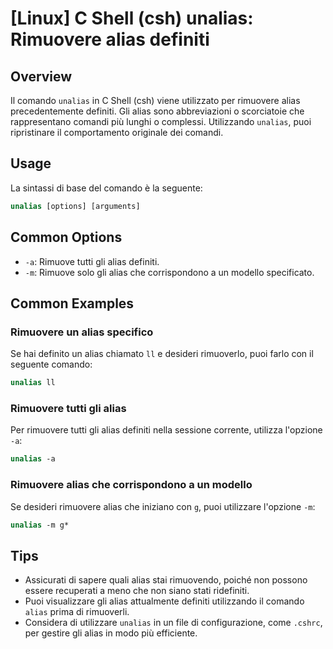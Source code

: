 # [Linux] C Shell (csh) unalias: Rimuovere alias definiti

## Overview
Il comando `unalias` in C Shell (csh) viene utilizzato per rimuovere alias precedentemente definiti. Gli alias sono abbreviazioni o scorciatoie che rappresentano comandi più lunghi o complessi. Utilizzando `unalias`, puoi ripristinare il comportamento originale dei comandi.

## Usage
La sintassi di base del comando è la seguente:

```csh
unalias [options] [arguments]
```

## Common Options
- `-a`: Rimuove tutti gli alias definiti.
- `-m`: Rimuove solo gli alias che corrispondono a un modello specificato.

## Common Examples

### Rimuovere un alias specifico
Se hai definito un alias chiamato `ll` e desideri rimuoverlo, puoi farlo con il seguente comando:

```csh
unalias ll
```

### Rimuovere tutti gli alias
Per rimuovere tutti gli alias definiti nella sessione corrente, utilizza l'opzione `-a`:

```csh
unalias -a
```

### Rimuovere alias che corrispondono a un modello
Se desideri rimuovere alias che iniziano con `g`, puoi utilizzare l'opzione `-m`:

```csh
unalias -m g*
```

## Tips
- Assicurati di sapere quali alias stai rimuovendo, poiché non possono essere recuperati a meno che non siano stati ridefiniti.
- Puoi visualizzare gli alias attualmente definiti utilizzando il comando `alias` prima di rimuoverli.
- Considera di utilizzare `unalias` in un file di configurazione, come `.cshrc`, per gestire gli alias in modo più efficiente.